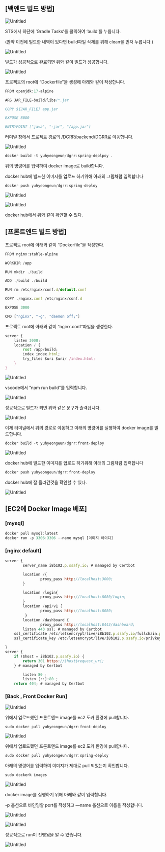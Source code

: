 
## [백엔드 빌드 방법]

![Untitled](https://lab.ssafy.com/s08-webmobile1-sub2/S08P12B102/-/blob/main/exec/img/1)

STS에서 하단에 ‘Gradle Tasks’를 클릭하여 ‘build’를 누릅니다.

(만약 이전에 빌드한 내역이 있다면 build파일 삭제를 위해 clean을 먼저 누릅니다.)

![Untitled](https://lab.ssafy.com/s08-webmobile1-sub2/S08P12B102/-/blob/main/exec/img/1)

빌드가 성공적으로 완료되면 위와 같이 빌드가 성공합니다.

![Untitled](https://lab.ssafy.com/s08-webmobile1-sub2/S08P12B102/-/blob/main/exec/img/2)

프로젝트의 root에 “Dockerfile”을 생성해 아래와 같이 작성합니다.

```jsx
FROM openjdk:17-alpine

ARG JAR_FILE=build/libs/*.jar

COPY ${JAR_FILE} app.jar

EXPOSE 8080

ENTRYPOINT ["java", "-jar", "/app.jar"]
```

터미널 창에서 프로젝트 경로의 /DGRR/backend/DGRR로 이동합니다.

![Untitled](https://lab.ssafy.com/s08-webmobile1-sub2/S08P12B102/-/blob/main/exec/img/3)

```jsx
docker build -t yuhyeongeun/dgrr:spring-deplpoy .
```

위의 명령어를 입력하여 docker image로 build합니다.

docker hub에 빌드한 이미지를 업로드 하기위해 아래의 그림처럼 입력합니다

```jsx
docker push yuhyeongeun/dgrr:spring-deploy
```

![Untitled](https://lab.ssafy.com/s08-webmobile1-sub2/S08P12B102/-/blob/main/exec/img/4)

![Untitled](https://lab.ssafy.com/s08-webmobile1-sub2/S08P12B102/-/blob/main/exec/img/5)

docker hub에서 위와 같이 확인할 수 있다.

## [프론트엔드 빌드 방법]

프로젝트 root에 아래와 같이 “Dockerfile”을 작성한다.

```jsx
FROM nginx:stable-alpine

WORKDIR /app

RUN mkdir ./build

ADD ./build ./build

RUN rm /etc/nginx/conf.d/default.conf

COPY ./nginx.conf /etc/nginx/conf.d

EXPOSE 3000

CMD ["nginx", "-g", "daemon off;"]
```

프로젝트 root에 아래와 같이 “nginx.conf”파일을 생성한다.

```jsx
server {
    listen 3000;
    location / {
        root /app/build;
        index index.html;
        try_files $uri $uri/ /index.html;
    }
}
```

![Untitled](https://lab.ssafy.com/s08-webmobile1-sub2/S08P12B102/-/blob/main/exec/img/6)

vscode에서 “npm run build”를 입력합니다.

![Untitled](https://lab.ssafy.com/s08-webmobile1-sub2/S08P12B102/-/blob/main/exec/img/7)

성공적으로 빌드가 되면 위와 같은 문구가 출력됩니다.

![Untitled](https://lab.ssafy.com/s08-webmobile1-sub2/S08P12B102/-/blob/main/exec/img/8)

이제 터미널에서 위의 경로로 이동하고 아래의 명령어를 실행하여 docker image를 빌드합니다.

```jsx
docker build -t yuhyeongeun/dgrr:front-deploy
```

![Untitled](https://lab.ssafy.com/s08-webmobile1-sub2/S08P12B102/-/blob/main/exec/img/9)

docker hub에 빌드한 이미지를 업로드 하기위해 아래의 그림처럼 입력합니다

```jsx
docker push yuhyeongeun/dgrr:front-deploy
```

docker hub에 잘 올라간것을 확인할 수 있다. 

![Untitled](https://lab.ssafy.com/s08-webmobile1-sub2/S08P12B102/-/blob/main/exec/img/10)

## [EC2에 Docker Image 베포]

### [mysql]

```jsx
docker pull mysql:latest 
docker run -p 3306:3306 --name mysql [이미지 아이디]
```

### [nginx default]

```jsx
server {
        server_name i8b102.p.ssafy.io; # managed by Certbot

	    location /{
                proxy_pass http://localhost:3000;
        }

        location /login{
                proxy_pass http://localhost:8080/login;
        }
        location /api/v1 {
                proxy_pass http://localhost:8080;
         }
        location /dashboard {
                proxy_pass http://localhost:8443/dashboard;
		listen 443 ssl; # managed by Certbot
    ssl_certificate /etc/letsencrypt/live/i8b102.p.ssafy.io/fullchain.pem; # managed by Certbot
    ssl_certificate_key /etc/letsencrypt/live/i8b102.p.ssafy.io/privkey.pem; # managed by Certbot

}
server {
    if ($host = i8b102.p.ssafy.io) {
        return 301 https://$host$request_uri;
    } # managed by Certbot

        listen 80 ;
        listen [::]:80 ;
    return 404; # managed by Certbot

```

### [Back , Front Docker Run]

![Untitled](https://lab.ssafy.com/s08-webmobile1-sub2/S08P12B102/-/blob/main/exec/img/11)

위에서 업로드했던 프론트엔드 image를 ec2 도커 환경에 pull합니다.

```jsx
sudo docker pull yuhyeongeun/dgrr:front-deploy
```

![Untitled](https://lab.ssafy.com/s08-webmobile1-sub2/S08P12B102/-/blob/main/exec/img/12)

위에서 업로드했던 프론트엔드 image를 ec2 도커 환경에 pull합니다.

```jsx
sudo docker pull yuhyeongeun/dgrr:spring-deploy
```

아래의 명령어를 입력하여 이미지가 제대로 pull 되었는지 확인합니다.

```jsx
sudo dockerk images
```

![Untitled](https://lab.ssafy.com/s08-webmobile1-sub2/S08P12B102/-/blob/main/exec/img/13)

docker image를 실행하기 위해 아래와 같이 입력합니다.

-p 옵션으로 바인딩할 port를 작성하고 —name 옵션으로 이름을 작성합니다.

![Untitled](https://lab.ssafy.com/s08-webmobile1-sub2/S08P12B102/-/blob/main/exec/img/15)

![Untitled](https://lab.ssafy.com/s08-webmobile1-sub2/S08P12B102/-/blob/main/exec/img/16)

성공적으로 run이 진행됨을 알 수 있습니다.

![Untitled](https://lab.ssafy.com/s08-webmobile1-sub2/S08P12B102/-/blob/main/exec/img/17)
